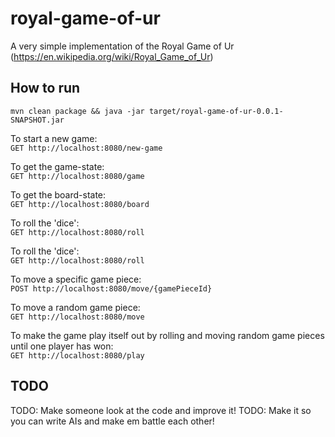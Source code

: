 # royal-game-of-ur

A very simple implementation of the Royal Game of Ur (https://en.wikipedia.org/wiki/Royal_Game_of_Ur)

## How to run

`mvn clean package && java -jar target/royal-game-of-ur-0.0.1-SNAPSHOT.jar`

To start a new game:</br>
`GET http://localhost:8080/new-game`

To get the game-state:</br>
`GET http://localhost:8080/game`

To get the board-state:</br>
`GET http://localhost:8080/board`

To roll the 'dice':</br>
`GET http://localhost:8080/roll`

To roll the 'dice':</br>
`GET http://localhost:8080/roll`

To move a specific game piece:</br>
`POST http://localhost:8080/move/{gamePieceId}`

To move a random game piece:</br>
`GET http://localhost:8080/move`

To make the game play itself out by rolling and moving random game pieces until one player has won:</br>
`GET http://localhost:8080/play`

## TODO
TODO: Make someone look at the code and improve it!
TODO: Make it so you can write AIs and make em battle each other!